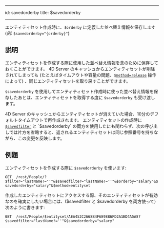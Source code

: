 - - -
id: savedorderby title: $savedorderby
- - -

エンティティセット作成時に、`$orderby` に定義した並べ替え情報を保存します (*例*: `$savedorderby="{orderby}"`)

## 説明

エンティティセットを作成する際に使用した並べ替え情報を念のために保存しておくことができます。 4D Server のキャッシュからエンティティセットが削除されてしまっても (たとえばタイムアウトや容量の問題、[`$method=release`]($method.md#methodrelease) 操作によって) 、同じエンティティセットを取り戻すことができます。

`$savedorderby` を使用してエンティティセット作成時に使った並べ替え情報を保存したあとは、エンティティセットを取得する度に `$savedorderby` も受け渡します。

4D Server のキャッシュからエンティティセットが消えていた場合、10分のデフォルトタイムアウトで再作成されます。 エンティティセットの作成時に [`$savedfilter`]($savedfilter.md) と `$savedorderby` の両方を使用したにも関わらず、次の呼び出しでは片方を省略すると、返されるエンティティセットは同じ参照番号を持ちながら、この変更を反映します。

## 例題
エンティティセットを作成する際に `$savedorderby` を使います:

 `GET  /rest/People/?$filter="lastName!=''"&$savedfilter="lastName!=''"&$orderby="salary"&$savedorderby="salary"&$method=entityset`

作成したエンティティセットにアクセスする際、そのエンティティセットが有効なのを確実にしたい場合には、($savedfilter と $savedorderby を両方使って) 次のように書きます:

`GET  /rest/People/$entityset/AEA452C2668B4F6E98B6FD2A1ED4A5A8?$savedfilter="lastName!=''"&$savedorderby="salary"`
